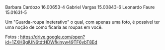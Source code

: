 Barbara Cardozo 16.00653-4
Gabriel Vargas 15.00843-6
Leonardo Faure 15.01631-5

Um "Guarda-roupa Ineterativo" o qual, com apenas uma foto, é possível ter uma noção de como ficaria as roupas em você.

Fotos : https://drive.google.com/open?id=1ZXHBglUN6tdtHDWfkinyw49TF6ybT8Ed
